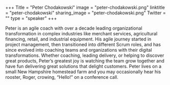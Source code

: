 +++
Title = "Peter Chodakowski"
image = "peter-chodakowski.png"
linktitle = "peter-chodakowski"
sharing_image = "peter-chodakowski.png"
Twitter = ""
type = "speaker"
+++

Peter is an agile coach with over a decade leading organizational transformation in complex industries like merchant services, agricultural financing, retail, and industrial equipment. His agile journey started in project management, then transitioned into different Scrum roles, and has since evolved into coaching teams and organizations with their digital transformations. Whether coaching, leading delivery, or helping to discover great products, Peter’s greatest joy is watching the team grow together and have fun delivering great solutions that delight customers. Peter lives on a small New Hampshire homestead farm and you may occasionally hear his rooster, Roger, crowing, “Hello!” on a conference call.
